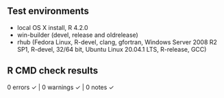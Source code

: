 ## Test environments
* local OS X install, R 4.2.0
* win-builder (devel, release and oldrelease)
* rhub (Fedora Linux, R-devel, clang, gfortran,
        Windows Server 2008 R2 SP1, R-devel, 32/64 bit,
        Ubuntu Linux 20.04.1 LTS, R-release, GCC)

## R CMD check results
0 errors ✓ | 0 warnings ✓ | 0 notes ✓